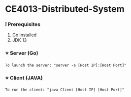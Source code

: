 # CE4013-Distributed-System

### :grey_exclamation: Prerequisites
1. Go installed
1. JDK 13

### :star: Server (Go)
    To launch the server: "server -a [Host IP]:[Host Port]"

### :star: Client (JAVA)
    To run the client: "java Client [Host IP] [Host Port]"

        
        
